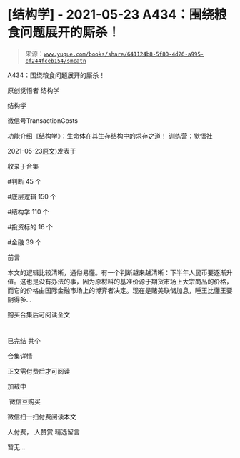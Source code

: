 # [结构学] - 2021-05-23 A434：围绕粮食问题展开的厮杀！

> 来源：[`www.yuque.com/books/share/641124b8-5f80-4d26-a995-cf244fceb154/smcatn`](https://www.yuque.com/books/share/641124b8-5f80-4d26-a995-cf244fceb154/smcatn)



A434：围绕粮食问题展开的厮杀！ 

原创觉悟者 结构学 

结构学 

微信号TransactionCosts 

功能介绍《结构学》：生命体在其生存结构中的求存之道！ 训练营：觉悟社 

2021-05-23[原文](https://mp.weixin.qq.com/s?__biz=MzIzMDYwOTM0Mg==&mid=2247485712&idx=1&sn=06a8ac8fb67aa21cfb543ef6eb52ceea&chksm=e8b191c1dfc618d70af6844f0bcf0210320f54551a2b7610312f0923c87276b246b6bde65be3#rd))发表于 

收录于合集 

#判断 45 个 

#底层逻辑 150 个 

#结构学 110 个 

#投资标的 16 个 

#金融 39 个 

前言 

本文的逻辑比较清晰，通俗易懂。有一个判断越来越清晰：下半年人民币要逐渐升值。这也是没有办法的事，因为原材料的基准价源于期货市场上大宗商品的价格，而它的价格由国际金融市场上的博弈者决定。现在是赌美联储加息，睡王比懂王要阴得多… 

购买合集后可阅读全文 

# 

已完结 共个 

合集详情 

正文需付费后才可阅读 

加载中 

 微信豆购买 

微信扫一扫付费阅读本文 

人付费， 人赞赏 <ne-h3 id="BoKnf" data-lake-id="BoKnf"><ne-heading-ext><ne-heading-anchor></ne-heading-anchor><ne-heading-fold></ne-heading-fold></ne-heading-ext><ne-heading-content>精选留言</ne-heading-content></ne-h3> 

暂无...